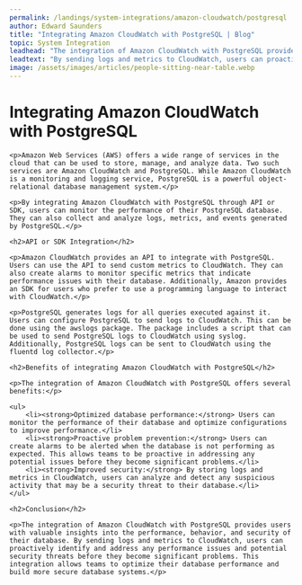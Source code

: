 ```yaml
---
permalink: /landings/system-integrations/amazon-cloudwatch/postgresql
author: Edward Saunders
title: "Integrating Amazon CloudWatch with PostgreSQL | Blog"
topic: System Integration
leadhead: "The integration of Amazon CloudWatch with PostgreSQL provides users with valuable insights into the performance, behavior, and security of their database"
leadtext: "By sending logs and metrics to CloudWatch, users can proactively identify and address any performance issues and potential security threats before they become significant problems. This integration allows teams to optimize their database performance and build more secure database systems."
image: /assets/images/articles/people-sitting-near-table.webp
---
```

<div class="arttext">	<h1>Integrating Amazon CloudWatch with PostgreSQL</h1>

	<p>Amazon Web Services (AWS) offers a wide range of services in the cloud that can be used to store, manage, and analyze data. Two such services are Amazon CloudWatch and PostgreSQL. While Amazon CloudWatch is a monitoring and logging service, PostgreSQL is a powerful object-relational database management system.</p>

	<p>By integrating Amazon CloudWatch with PostgreSQL through API or SDK, users can monitor the performance of their PostgreSQL database. They can also collect and analyze logs, metrics, and events generated by PostgreSQL.</p>

	<h2>API or SDK Integration</h2>

	<p>Amazon CloudWatch provides an API to integrate with PostgreSQL. Users can use the API to send custom metrics to CloudWatch. They can also create alarms to monitor specific metrics that indicate performance issues with their database. Additionally, Amazon provides an SDK for users who prefer to use a programming language to interact with CloudWatch.</p>

	<p>PostgreSQL generates logs for all queries executed against it. Users can configure PostgreSQL to send logs to CloudWatch. This can be done using the awslogs package. The package includes a script that can be used to send PostgreSQL logs to CloudWatch using syslog. Additionally, PostgreSQL logs can be sent to CloudWatch using the fluentd log collector.</p>

	<h2>Benefits of integrating Amazon CloudWatch with PostgreSQL</h2>

	<p>The integration of Amazon CloudWatch with PostgreSQL offers several benefits:</p>

	<ul>
		<li><strong>Optimized database performance:</strong> Users can monitor the performance of their database and optimize configurations to improve performance.</li>
		<li><strong>Proactive problem prevention:</strong> Users can create alarms to be alerted when the database is not performing as expected. This allows teams to be proactive in addressing any potential issues before they become significant problems.</li>
		<li><strong>Improved security:</strong> By storing logs and metrics in CloudWatch, users can analyze and detect any suspicious activity that may be a security threat to their database.</li>
	</ul>

	<h2>Conclusion</h2>

	<p>The integration of Amazon CloudWatch with PostgreSQL provides users with valuable insights into the performance, behavior, and security of their database. By sending logs and metrics to CloudWatch, users can proactively identify and address any performance issues and potential security threats before they become significant problems. This integration allows teams to optimize their database performance and build more secure database systems.</p>

</div>